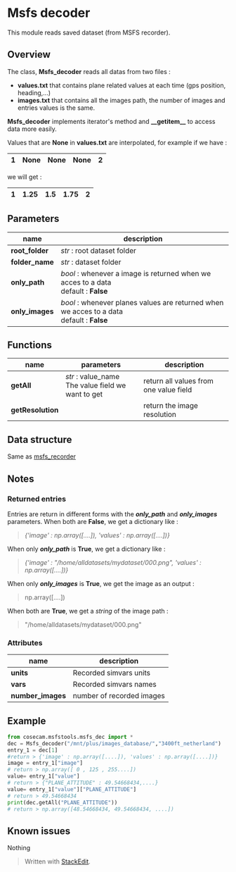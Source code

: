 # Msfs decoder
This module reads saved dataset (from MSFS recorder).

## Overview 
The class, **Msfs_decoder** reads all datas from two files :
- **values.txt** that contains plane related values at each time (gps position, heading,...)
- **images.txt** that contains all the images path, the number of images and entries values is the same.

**Msfs_decoder** implements iterator's method and **\_\_getitem\_\_** to access data more easily.

Values that are **None** in **values.txt** are interpolated, for example if we have :

|  1   | None | None | None |  2   |
| :--: | :--: | :--: | :--: | :--: |

we will get :

|  1   | 1.25 | 1.5  | 1.75 |  2   |
| :--: | :--: | :--: | :--: | :--: |



## Parameters
| name | description |
|--|--|
| **root_folder** | *str* : root dataset folder |
| **folder_name** | *str* : dataset folder |
| **only_path** | *bool* : whenever a image is returned when we acces to a data <br> default : **False** |
| **only_images** | *bool* : whenever planes values are returned when we acces to a data <br> default : **False** |

## Functions
| name | parameters| description  |
|--|--|--|
| **getAll** |*str* : value_name <br> The value field we want to get |return all values from one value field  |
| **getResolution** |  |return the image resolution|

## Data structure

Same as [msfs_recorder](msfs_recorder.md)

## Notes

### Returned entries 
Entries are return in different forms with the ***only_path*** and ***only_images*** parameters. 
When both are **False**, we get a dictionary like  :

>*{'image' : np.array([....]), 'values' : np.array([....])}*

When only ***only_path*** is **True**, we get a dictionary like  :
>*{'image' : "/home/alldatasets/mydataset/000.png", 'values' : np.array([....])}*

When only ***only_images*** is **True**, we get the image as an output  :
>np.array([....])

When both are **True**, we get a *string* of the image path   :
>"/home/alldatasets/mydataset/000.png"

### Attributes
|name  | description |
|--|--|
| **units** | Recorded simvars units  |
| **vars** | Recorded simvars names |
| **number_images** | number of recorded images |



## Example
```python
from cosecam.msfstools.msfs_dec import *
dec = Msfs_decoder("/mnt/plus/images_database/","3400ft_netherland")
entry_1 = dec[1]
#return > {'image' : np.array([....]), 'values' : np.array([....])}
image = entry_1["image"]
# return > np.array([ 0 , 125 , 255....])
value= entry_1["value"]
# return > {"PLANE_ATTITUDE" : 49.54668434,....}
value= entry_1["value"]["PLANE_ATTITUDE"]
# return > 49.54668434
print(dec.getAll("PLANE_ATTITUDE"))
# return > np.array([48.54668434, 49.54668434, ....])

```

## Known issues

Nothing
> Written with [StackEdit](https://stackedit.io/).
